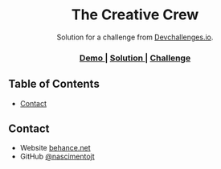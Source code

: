 <!-- Please update value in the {}  -->

<h1 align="center">The Creative Crew</h1>

<div align="center">
   Solution for a challenge from  <a href="http://devchallenges.io" target="_blank">Devchallenges.io</a>.
</div>

<div align="center">
  <h3>
    <a href="https://brave-swirles-417f9e.netlify.app/">
      Demo
    </a>
    <span> | </span>
    <a href="https://github.com/nascimentojt/creative-crew">
      Solution
    </a>
    <span> | </span>
    <a href="https://devchallenges.io/challenges/hhmesazsqgKXrTkYkt0U">
      Challenge
    </a>
  </h3>
</div>

<!-- TABLE OF CONTENTS -->

## Table of Contents

- [Contact](#contact)

<!-- OVERVIEW -->

## Contact

- Website [behance.net](https://www.behance.net/ocmarjt)
- GitHub [@nascimentojt](https://github.com/nascimentojt)

